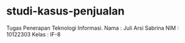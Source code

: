 # studi-kasus-penjualan
Tugas Penerapan Teknologi Informasi.
Nama : Juli Arsi Sabrina
NIM : 10122303
Kelas : IF-8

